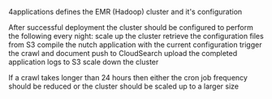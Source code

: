 4applications defines the EMR (Hadoop) cluster and it's configuration

After successful deployment the cluster should be configured to perform the following every night:
	scale up the cluster
	retrieve the configuration files from S3
	compile the nutch application with the current configuration
	trigger the crawl and document push to CloudSearch
	upload the completed application logs to S3
	scale down the cluster 


If a crawl takes longer than 24 hours then either the cron job frequency should be reduced or the cluster should be scaled up to a larger size
